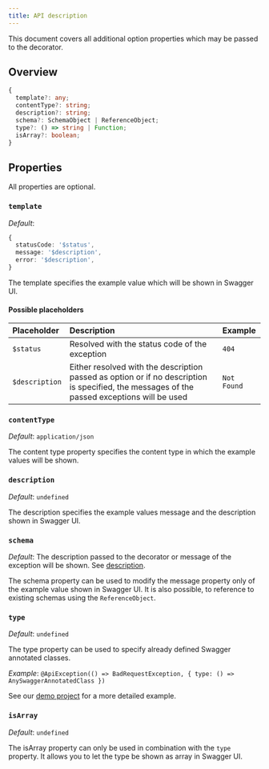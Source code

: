 ```yaml
---
title: API description
---
```


This document covers all additional option properties which may be passed to the decorator.

## Overview

```typescript
{
  template?: any;
  contentType?: string;
  description?: string;
  schema?: SchemaObject | ReferenceObject;
  type?: () => string | Function;
  isArray?: boolean;
}
```

## Properties

All properties are optional.

### `template`

*Default*:

```typescript
{
  statusCode: '$status',
  message: '$description',
  error: '$description',
}
```

The template specifies the example value which will be shown in Swagger UI.

#### Possible placeholders

| Placeholder    | Description                                                                                                                                 | Example     |
| :------------- | :------------------------------------------------------------------------------------------------------------------------------------------ | :---------- |
| `$status`      | Resolved with the status code of the exception                                                                                              | `404`       |
| `$description` | Either resolved with the description passed as option or if no description is specified, the messages of the passed exceptions will be used | `Not Found` |

### `contentType`

*Default*: `application/json`

The content type property specifies the content type in which the example values will be shown.

### `description`

*Default*: `undefined`

The description specifies the example values message and the description shown in Swagger UI.

### `schema`

*Default*: The description passed to the decorator or message of the exception will be shown. See [description](#description).

The schema property can be used to modify the message property only of the example value shown in Swagger UI. It is also possible, to reference to existing schemas using the `ReferenceObject`.

### `type`

*Default*: `undefined`

The type property can be used to specify already defined Swagger annotated classes.

*Example*:
`@ApiException(() => BadRequestException, { type: () => AnySwaggerAnnotatedClass })`

See our [demo project](https://github.com/nanogiants/nestjs-swagger-api-exception-decorator/blob/develop/demo/src/app.controller.ts#L70) for a more detailed example.

### `isArray`

*Default*: `undefined`

The isArray property can only be used in combination with the `type` property. It allows you to let the type be shown as array in Swagger UI.

